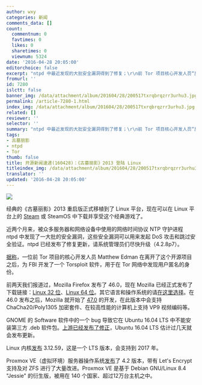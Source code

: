 ```yaml
---
author: wxy
categories: 新闻
comments_data: []
count:
  commentnum: 0
  favtimes: 0
  likes: 0
  sharetimes: 0
  viewnum: 5324
date: '2016-04-28 20:05:00'
editorchoice: false
excerpt: "ntpd 中最近发现的大批安全漏洞得到了修复；\r\n前 Tor 项目核心开发人员“反水”，协助 FBI 开发监控 Tor 的软件"
fromurl: ''
id: 7280
islctt: false
banner_img: /data/attachment/album/201604/28/200517txrqbrqzrr3urhu3.jpg
permalink: /article-7280-1.html
index_img: /data/attachment/album/201604/28/200517txrqbrqzrr3urhu3.jpg
related: []
reviewer: ''
selector: ''
summary: "ntpd 中最近发现的大批安全漏洞得到了修复；\r\n前 Tor 项目核心开发人员“反水”，协助 FBI 开发监控 Tor 的软件"
tags:
- 古墓丽影
- ntpd
- Tor
thumb: false
title: 开源新闻速递(160428)：《古墓丽影》2013 登陆 Linux
titleindex_img: /data/attachment/album/201604/28/200517txrqbrqzrr3urhu3.jpg
translator: ''
updated: '2016-04-28 20:05:00'
---
```


![](/data/attachment/album/201604/28/200517txrqbrqzrr3urhu3.jpg)


经典的《古墓丽影》2013 重启版正式移植到了 Linux 平台，现在可以在 Linux 平台上的 [Steam](http://store.steampowered.com/app/203160/) 或 SteamOS 中下载并享受这个经典游戏了。


近两个月来，被众多服务器和网络设备中使用的网络时间协议 NTP 守护进程 ntpd 中发现了一大批的安全漏洞，这些安全漏洞可以用来发起 DoS 攻击和跳过安全验证。ntpd 已经发布了修复更新，请系统管理员们尽快升级（4.2.8p7）。


[据称](http://www.dailydot.com/politics/government-contractor-tor-malware/)，一位前 Tor 项目的核心开发人员 Matthew Edman 在离开了这个开源项目之后，为 FBI 开发了一个 Torsploit 软件，用于在 Tor 网络中发现用户匿名的身份。


前两天我们报道过，Mozilla Firefox 发布了 46.0，现在 Mozilla 已经正式发布了下载链接：[Linux 32 位](http://download.firefox.com.cn/releases/firefox/46.0/zh-CN/Firefox-latest.tar.bz2)、[Linux 64 位](http://download.firefox.com.cn/releases/firefox/46.0/zh-CN/Firefox-latest-x86_64.tar.bz2)。其它语言和操作系统的请[在这里选择](http://www.firefox.com.cn/download/#more)。在 46.0 发布之后，Mozilla 就开始了 [47.0](https://www.mozilla.org/en-US/firefox/47.0beta/releasenotes/) 的开发，在此版本中会支持 ChaCha20/Poly1305 加密套件、在较高性能的计算机上支持 VP9 视频编码等。


GNOME 的 Software 软件中的一个 bug 导致它在 Ubuntu 16.04 LTS 中不能安装第三方 .deb 软件包。[上游已经发布了修正](https://bugzilla.gnome.org/show_bug.cgi?id=765482)，Ubuntu 16.04 LTS 估计过几天就会发布更新。


Linux 内核[发布](http://lkml.iu.edu/hypermail/linux/kernel/1604.3/03783.html) 3.12.59，这是一个 LTS 版本，会支持到 2017 年。


Proxmox VE（虚拟环境）服务器操作系统[发布](https://www.proxmox.com/en/news/press-releases/proxmox-ve-4-2-released)了 4.2 版本，带有 Let's Encrypt 支持及对 ZFS 进行了大量改进。Proxmox VE 是基于 Debian GNU/Linux 8.4 "Jessie" 的衍生版，被用在 140 个国家、超过12万台主机之中。